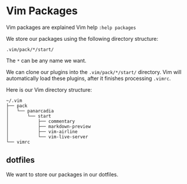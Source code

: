 # Vim Packages

Vim packages are explained Vim help `:help packages`

We store our packages using the following directory structure:

```shell
.vim/pack/*/start/
```

The `*` can be any name we want.

We can clone our plugins into the `.vim/pack/*/start/` directory. Vim will automatically load these plugins, after it finishes processing `.vimrc`.

Here is our Vim  directory structure:

```shell
~/.vim
├── pack
│   └── panarcadia
│       └── start
│           ├── commentary
│           ├── markdown-preview
│           ├── vim-airline
│           └── vim-live-server
└── vimrc
```

## dotfiles

We want to store our packages in our dotfiles.


